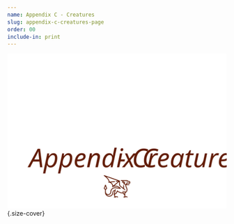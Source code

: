 ```yaml
---
name: Appendix C - Creatures
slug: appendix-c-creatures-page
order: 00
include-in: print
---
```


![Creatures](Creatures.svg){.size-cover}